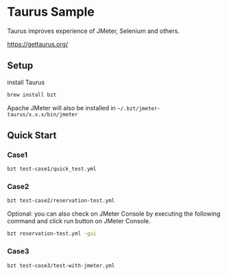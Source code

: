# Taurus Sample

Taurus improves experience of JMeter, Selenium and others.

https://gettaurus.org/


## Setup

install Taurus

```bash
brew install bzt
```

Apache JMeter will also be installed in `~/.bzt/jmeter-taurus/x.x.x/bin/jmeter`

## Quick Start


### Case1

```bash
bzt test-case1/quick_test.yml
```

### Case2

```bash
bzt test-case2/reservation-test.yml
```

Optional: you can also check on JMeter Console by executing the following command and click run button on JMeter Console.

```bash
bzt reservation-test.yml -gui
```

### Case3

```bash
bzt test-case3/test-with-jmeter.yml
```
